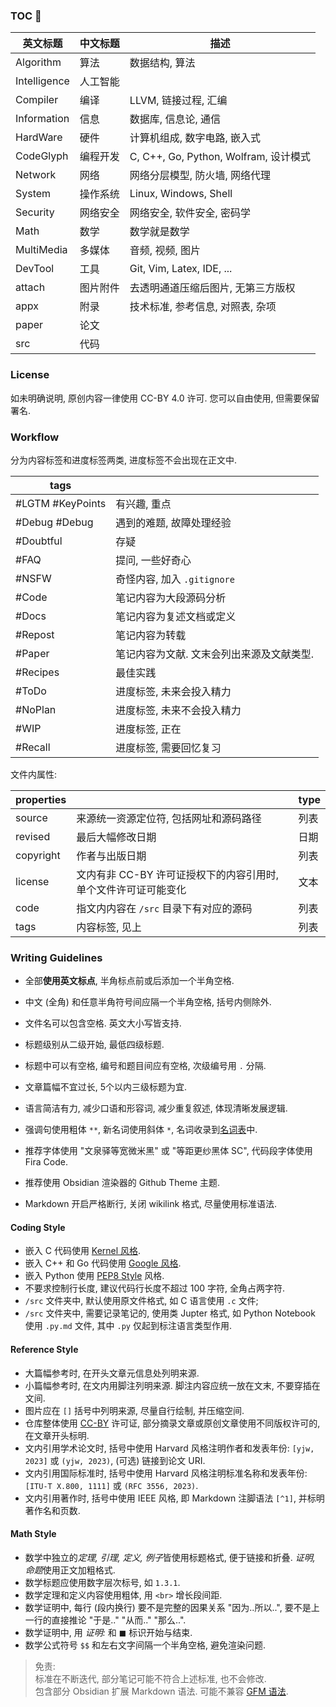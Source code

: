 ### TOC 🚀

| 英文标题     | 中文标题 | 描述                                  |
| ------------ | -------- | ------------------------------------- |
| Algorithm    | 算法     | 数据结构, 算法                        |
| Intelligence | 人工智能 |                                       |
| Compiler     | 编译     | LLVM, 链接过程, 汇编                  |
| Information  | 信息     | 数据库, 信息论, 通信                  |
| HardWare     | 硬件     | 计算机组成, 数字电路, 嵌入式          |
| CodeGlyph    | 编程开发 | C, C++, Go, Python, Wolfram, 设计模式 |
| Network      | 网络     | 网络分层模型, 防火墙, 网络代理        |
| System       | 操作系统 | Linux, Windows, Shell                 |
| Security     | 网络安全 | 网络安全, 软件安全, 密码学            |
| Math         | 数学     | 数学就是数学                          |
| MultiMedia   | 多媒体   | 音频, 视频, 图片                      |
| DevTool      | 工具     | Git, Vim, Latex, IDE, ...             |
| attach       | 图片附件 | 去透明通道压缩后图片, 无第三方版权    |
| appx         | 附录     | 技术标准, 参考信息, 对照表, 杂项      |
| paper        | 论文     |                                       |
| src          | 代码     |                                       |


### License

如未明确说明, 原创内容一律使用 CC-BY 4.0 许可. 您可以自由使用, 但需要保留署名.

### Workflow

分为内容标签和进度标签两类, 进度标签不会出现在正文中.

| tags                      |                      |
| ------------------------- | --------------------------- |
| #LGTM #KeyPoints          | 有兴趣, 重点      |
| #Debug #Debug | 遇到的难题, 故障处理经验        |
| #Doubtful    | 存疑  |
| #FAQ                      | 提问, 一些好奇心            |
| #NSFW                     | 奇怪内容, 加入 `.gitignore` |
| #Code                     | 笔记内容为大段源码分析              |
| #Docs                     | 笔记内容为复述文档或定义    |
| #Repost                   | 笔记内容为转载              |
| #Paper                                  | 笔记内容为文献. 文末会列出来源及文献类型.                    |
| #Recipes                  | 最佳实践                    |
| #ToDo                     | 进度标签, 未来会投入精力    |
| #NoPlan                   | 进度标签, 未来不会投入精力  |
| #WIP                      | 进度标签, 正在              |
| #Recall                   | 进度标签, 需要回忆复习      |

文件内属性:

| properties |                                                                 | type |
| ---------- | --------------------------------------------------------------- | ---- |
| source     | 来源统一资源定位符, 包括网址和源码路径                          | 列表 |
| revised    | 最后大幅修改日期                                                | 日期 |
| copyright  | 作者与出版日期                                                  | 列表 |
| license    | 文内有非 CC-BY 许可证授权下的内容引用时, 单个文件许可证可能变化 | 文本 |
| code       | 指文内内容在 `/src` 目录下有对应的源码                          | 列表 |
| tags       | 内容标签, 见上                                                  | 列表     |


### Writing Guidelines

- 全部**使用英文标点**, 半角标点前或后添加一个半角空格.
- 中文 (全角) 和任意半角符号间应隔一个半角空格, 括号内侧除外.
- 文件名可以包含空格. 英文大小写皆支持.
- 标题级别从二级开始, 最低四级标题.
- 标题中可以有空格, 编号和题目间应有空格, 次级编号用 `.` 分隔.
- 文章篇幅不宜过长, 5个以内三级标题为宜.

- 语言简洁有力, 减少口语和形容词, 减少重复叙述, 体现清晰发展逻辑.
- 强调句使用粗体 `**`, 新名词使用斜体 `*`, 名词收录到[名词表](Glossary.md)中.
- 推荐字体使用 "文泉驿等宽微米黑" 或 "等距更纱黑体 SC", 代码段字体使用 Fira Code.
- 推荐使用 Obsidian 渲染器的 Github Theme 主题.
- Markdown 开启严格断行, 关闭 wikilink 格式, 尽量使用标准语法.

#### Coding Style

- 嵌入 C 代码使用 [Kernel 风格](Language/C/Kernel%20C%20Style.md).
- 嵌入 C++ 和 Go 代码使用 [Google 风格](Language/C++/Google%20C++%20Style.md).
- 嵌入 Python 使用 [PEP8 Style](Language/Python/PEP8%20Style.md) 风格.
- 不要求控制行长度, 建议代码行长度不超过 100 字符, 全角占两字符.
- `/src` 文件夹中, 默认使用原文件格式, 如 C 语言使用 `.c` 文件; 
- `/src` 文件夹中, 需要记录笔记的, 使用类 Jupter 格式, 如 Python Notebook 使用 `.py.md` 文件, 其中 `.py` 仅起到标注语言类型作用.

#### Reference Style

- 大篇幅参考时, 在开头文章元信息处列明来源. 
- 小篇幅参考时, 在文内用脚注列明来源. 脚注内容应统一放在文末, 不要穿插在文间.
- 图片应在 `[]` 括号中列明来源, 尽量自行绘制, 并压缩空间.
- 仓库整体使用 [CC-BY](License.md) 许可证, 部分摘录文章或原创文章使用不同版权许可的, 在文章开头标明.
- 文内引用学术论文时, 括号中使用 Harvard 风格注明作者和发表年份: `[yjw, 2023]` 或 `(yjw, 2023)`, (可选) 链接到论文 URI. 
- 文内引用国际标准时, 括号中使用 Harvard 风格注明标准名称和发表年份: `[ITU-T X.800, 1111]` 或 `(RFC 3556, 2023)`.
- 文内引用著作时, 括号中使用 IEEE 风格, 即 Markdown 注脚语法 `[^1]`, 并标明著作名和页数.

#### Math Style

- 数学中独立的*定理, 引理, 定义, 例子*皆使用标题格式, 便于链接和折叠. *证明, 命题*使用正文加粗格式.
- 数学标题应使用数字层次标号, 如 `1.3.1`.
- 数学定理和定义内容使用粗体, 用 `<br>` 增长段间距.
- 数学证明中, 每行 (段内换行) 要不是完整的因果关系 "因为..所以..", 要不是上一行的直接推论 "于是.." "从而.." "那么..". 
- 数学证明中, 用 *证明:* 和 $\blacksquare$ 标识开始与结束.
- 数学公式符号 `$$` 和左右文字间隔一个半角空格, 避免渲染问题.

> 免责:   
> 标准在不断迭代, 部分笔记可能不符合上述标准, 也不会修改.   
> 包含部分 Obsidian 扩展 Markdown 语法. 可能不兼容 [GFM 语法](https://github.github.com/gfm/).
